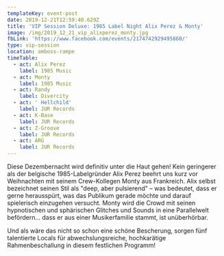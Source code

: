 ```yaml
---
templateKey: event-post
date: 2019-12-21T12:59:40.629Z
title: 'VIP Session Deluxe: 1985 Label Night Alix Perez & Monty'
image: /img/2019_12_21_vip_alixperez_monty.jpg
fbLink: 'https://www.facebook.com/events/2174742929495860/'
type: vip-session
location: amboss-rampe
timeTable:
  - act: Alix Perez
    label: 1985 Music
  - act: Monty
    label: 1985 Music
  - act: Randy
    label: Divercity
  - act: ' Hellchild'
    label: JUR Records
  - act: K-Base
    label: JUR Records
  - act: Z-Groove
    label: JUR Records
  - act: ARG
    label: JUR Records
---
```

Diese Dezembernacht wird definitiv unter die Haut gehen! Kein geringerer als der belgische 1985-Labelgründer Alix Perez beehrt uns kurz vor Weihnachten mit seinem Crew-Kollegen Monty aus Frankreich. Alix selbst bezeichnet seinen Stil als "deep, aber pulsierend" – was bedeutet, dass er gerne herausspürt, was das Publikum gerade möchte und darauf spielerisch einzugehen versucht. Monty wird die Crowd mit seinen hypnotischen und sphärischen Glitches und Sounds in eine Parallelwelt befördern... dass er aus einer Musikerfamilie stammt, ist unüberhörbar.

Und als wäre das nicht so schon eine schöne Bescherung, sorgen fünf talentierte Locals für abwechslungsreiche, hochkarätige Rahmenbeschallung in diesem festlichen Programm!
